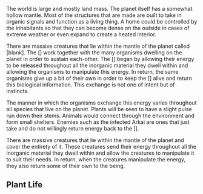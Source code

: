 The world is large and mostly land mass. The planet itself has a somewhat hollow mantle.
Most of the structures that are made are built to take in organic signals and function as a living thing. A home could be controlled by the inhabitants so that they can become dense on the outside in cases of extreme weather or even expand to create a heated interior. 

There are massive creatures that lie within the mantle of the planet called [blank]. The [] work together with the many organisms dwelling on the planet in order to sustain each-other. The [] began by allowing their energy to be released throughout all the inorganic material they dwell within and allowing the organisms to manipulate this energy. In return, the same organisms give up a bit of their own in order to keep the [] alive and return this biological information. This exchange is not one of intent but of instincts.

The manner in which the organisms exchange this energy varies throughout all species that live on the planet. Plants will be seen to have a slight pulse run down their stems. Animals would connect through the environment and form small shelters. Enemies such as the infected Arkai are ones that just take and do not willingly return energy back to the [].

There are massive creatures that lie within the mantle of the planet and cover the entirety of it. These creatures send their energy throughout all the inorganic material they dwell within and allow the creatures to manipulate it to suit their needs. In return, when the creatures manipulate the energy, they also return some of their own to the being. 

## Plant Life
